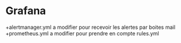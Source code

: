 # Grafana

+alertmanager.yml a modifier pour recevoir les alertes par boites mail
+prometheus.yml a modifier pour prendre en compte rules.yml 
